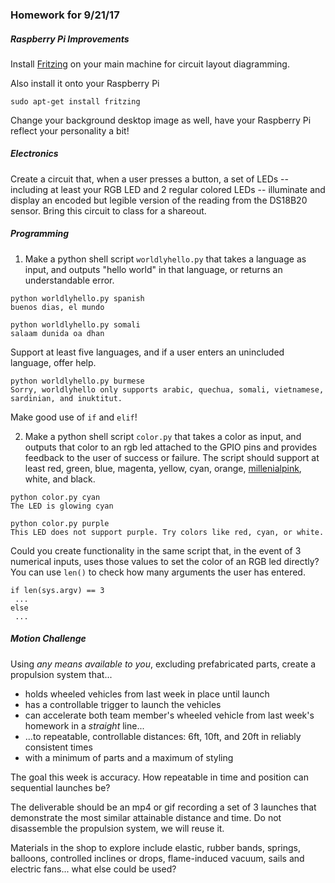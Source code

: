 ### Homework for 9/21/17

##### Raspberry Pi Improvements
Install [Fritzing](http://fritzing.org) on your main machine for circuit layout diagramming.

Also install it onto your Raspberry Pi

```
sudo apt-get install fritzing
```

Change your background desktop image as well, have your Raspberry Pi reflect your personality a bit!

##### Electronics
Create a circuit that, when a user presses a button, a set of LEDs -- including at least your RGB LED and 2 regular colored LEDs -- illuminate and display an encoded but legible version of the reading from the DS18B20 sensor.  Bring this circuit to class for a shareout.

##### Programming
1. Make a python shell script `worldlyhello.py` that takes a language as input, and outputs "hello world" in that language, or returns an understandable error.

```
python worldlyhello.py spanish
buenos dias, el mundo
```

```
python worldlyhello.py somali
salaam dunida oa dhan
```

Support at least five languages, and if a user enters an unincluded language, offer help.

```
python worldlyhello.py burmese
Sorry, worldlyhello only supports arabic, quechua, somali, vietnamese, sardinian, and inuktitut.
```

Make good use of `if` and `elif`!

2. Make a python shell script `color.py` that takes a color as input, and outputs that color to an rgb led attached to the GPIO pins and provides feedback to the user of success or failure. The script should support at least red, green, blue, magenta, yellow, cyan, orange, [millenialpink](https://www.theguardian.com/artanddesign/shortcuts/2017/mar/22/millennial-pink-is-the-colour-of-now-but-what-exactly-is-it), white, and black.

```
python color.py cyan
The LED is glowing cyan

python color.py purple
This LED does not support purple. Try colors like red, cyan, or white.
```

Could you create functionality in the same script that, in the event of 3 numerical inputs, uses those values to set the color of an RGB led directly? You can use `len()` to check how many arguments the user has entered.

```
if len(sys.argv) == 3
 ...
else
 ...
```

##### Motion Challenge

Using *any means available to you*, excluding prefabricated parts, create a propulsion system that...

- holds wheeled vehicles from last week in place until launch
- has a controllable trigger to launch the vehicles
- can accelerate both team member's wheeled vehicle from last week's homework in a *straight* line...
- ...to repeatable, controllable distances: 6ft, 10ft, and 20ft in reliably consistent times
- with a minimum of parts and a maximum of styling

The goal this week is accuracy. How repeatable in time and position can sequential launches be? 

The deliverable should be an mp4 or gif recording a set of 3 launches that demonstrate the most similar attainable distance and time. Do not disassemble the propulsion system, we will reuse it. 

Materials in the shop to explore include elastic, rubber bands, springs, balloons, controlled inclines or drops, flame-induced vacuum, sails and electric fans... what else could be used?
